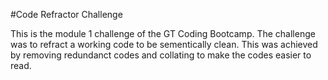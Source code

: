 
#Code Refractor Challenge

This is the module 1 challenge of the GT Coding Bootcamp.
The challenge was to refract a working code to be sementically clean.
This was achieved by removing redundanct codes and collating to make the codes easier to read.
